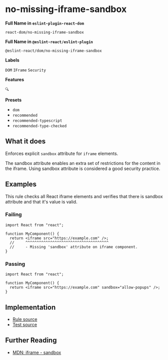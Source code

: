 # no-missing-iframe-sandbox

**Full Name in `eslint-plugin-react-dom`**

```plain copy
react-dom/no-missing-iframe-sandbox
```

**Full Name in `@eslint-react/eslint-plugin`**

```plain copy
@eslint-react/dom/no-missing-iframe-sandbox
```

**Labels**

`DOM` `IFrame` `Security`

**Features**

`🔍`

**Presets**

- `dom`
- `recommended`
- `recommended-typescript`
- `recommended-type-checked`

## What it does

Enforces explicit `sandbox` attribute for `iframe` elements.

The sandbox attribute enables an extra set of restrictions for the content in the iframe. Using sandbox attribute is considered a good security practice.

## Examples

This rule checks all React iframe elements and verifies that there is sandbox attribute and that it's value is valid.

### Failing

```tsx
import React from "react";

function MyComponent() {
  return <iframe src="https://example.com" />;
  //     ^^^^^^^^^^^^^^^^^^^^^^^^^^^^^^^^^^^^^
  //     - Missing 'sandbox' attribute on iframe component.
}
```

### Passing

```tsx
import React from "react";

function MyComponent() {
  return <iframe src="https://example.com" sandbox="allow-popups" />;
}
```

## Implementation

- [Rule source](https://github.com/rEl1cx/eslint-react/tree/main/packages/plugins/eslint-plugin-react-debug/src/rules/dom-no-missing-iframe-sandbox.ts)
- [Test source](https://github.com/rEl1cx/eslint-react/tree/main/packages/plugins/eslint-plugin-react-debug/src/rules/dom-no-missing-iframe-sandbox.spec.ts)

## Further Reading

- [MDN: iframe - sandbox](https://developer.mozilla.org/en-US/docs/Web/HTML/Element/iframe#attributes)
